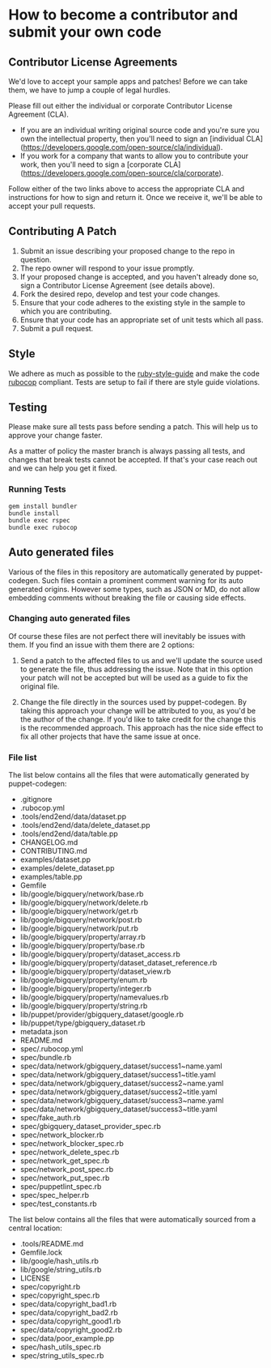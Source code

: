 # How to become a contributor and submit your own code

## Contributor License Agreements

We'd love to accept your sample apps and patches! Before we can take them, we
have to jump a couple of legal hurdles.

Please fill out either the individual or corporate Contributor License
Agreement (CLA).

  * If you are an individual writing original source code and you're sure you
    own the intellectual property, then you'll need to sign an [individual CLA]
    (https://developers.google.com/open-source/cla/individual).
  * If you work for a company that wants to allow you to contribute your work,
    then you'll need to sign a [corporate CLA]
    (https://developers.google.com/open-source/cla/corporate).

Follow either of the two links above to access the appropriate CLA and
instructions for how to sign and return it. Once we receive it, we'll
be able to accept your pull requests.

## Contributing A Patch

1. Submit an issue describing your proposed change to the repo in question.
1. The repo owner will respond to your issue promptly.
1. If your proposed change is accepted, and you haven't already done so, sign a
   Contributor License Agreement (see details above).
1. Fork the desired repo, develop and test your code changes.
1. Ensure that your code adheres to the existing style in the sample to which
   you are contributing.
1. Ensure that your code has an appropriate set of unit tests which all pass.
1. Submit a pull request.

## Style

We adhere as much as possible to the [ruby-style-guide][] and make the code
[rubocop][] compliant. Tests are setup to fail if there are style guide
violations.

## Testing

Please make sure all tests pass before sending a patch. This will help us to
approve your change faster.

As a matter of policy the master branch is always passing all tests, and changes
that break tests cannot be accepted. If that's your case reach out and we can
help you get it fixed.

### Running Tests

```
gem install bundler
bundle install
bundle exec rspec
bundle exec rubocop
```

## Auto generated files

Various of the files in this repository are automatically generated by
puppet-codegen. Such files contain a prominent comment warning for its
auto generated origins. However some types, such as JSON or MD, do not allow
embedding comments without breaking the file or causing side effects.

### Changing auto generated files

Of course these files are not perfect there will inevitably be issues with them.
If you find an issue with them there are 2 options:

1. Send a patch to the affected files to us and we'll update the source used to
   generate the file, thus addressing the issue. Note that in this option your
   patch will not be accepted but will be used as a guide to fix the original
   file.

2. Change the file directly in the sources used by puppet-codegen. By taking
   this approach your change will be attributed to you, as you'd be the author
   of the change. If you'd like to take credit for the change this is the
   recommended approach. This approach has the nice side effect to fix all other
   projects that have the same issue at once.

### File list

The list below contains all the files that were automatically generated by
puppet-codegen:

  * .gitignore
  * .rubocop.yml
  * .tools/end2end/data/dataset.pp
  * .tools/end2end/data/delete_dataset.pp
  * .tools/end2end/data/table.pp
  * CHANGELOG.md
  * CONTRIBUTING.md
  * examples/dataset.pp
  * examples/delete_dataset.pp
  * examples/table.pp
  * Gemfile
  * lib/google/bigquery/network/base.rb
  * lib/google/bigquery/network/delete.rb
  * lib/google/bigquery/network/get.rb
  * lib/google/bigquery/network/post.rb
  * lib/google/bigquery/network/put.rb
  * lib/google/bigquery/property/array.rb
  * lib/google/bigquery/property/base.rb
  * lib/google/bigquery/property/dataset_access.rb
  * lib/google/bigquery/property/dataset_dataset_reference.rb
  * lib/google/bigquery/property/dataset_view.rb
  * lib/google/bigquery/property/enum.rb
  * lib/google/bigquery/property/integer.rb
  * lib/google/bigquery/property/namevalues.rb
  * lib/google/bigquery/property/string.rb
  * lib/puppet/provider/gbigquery_dataset/google.rb
  * lib/puppet/type/gbigquery_dataset.rb
  * metadata.json
  * README.md
  * spec/.rubocop.yml
  * spec/bundle.rb
  * spec/data/network/gbigquery_dataset/success1~name.yaml
  * spec/data/network/gbigquery_dataset/success1~title.yaml
  * spec/data/network/gbigquery_dataset/success2~name.yaml
  * spec/data/network/gbigquery_dataset/success2~title.yaml
  * spec/data/network/gbigquery_dataset/success3~name.yaml
  * spec/data/network/gbigquery_dataset/success3~title.yaml
  * spec/fake_auth.rb
  * spec/gbigquery_dataset_provider_spec.rb
  * spec/network_blocker.rb
  * spec/network_blocker_spec.rb
  * spec/network_delete_spec.rb
  * spec/network_get_spec.rb
  * spec/network_post_spec.rb
  * spec/network_put_spec.rb
  * spec/puppetlint_spec.rb
  * spec/spec_helper.rb
  * spec/test_constants.rb

The list below contains all the files that were automatically sourced from a
central location:

  * .tools/README.md
  * Gemfile.lock
  * lib/google/hash_utils.rb
  * lib/google/string_utils.rb
  * LICENSE
  * spec/copyright.rb
  * spec/copyright_spec.rb
  * spec/data/copyright_bad1.rb
  * spec/data/copyright_bad2.rb
  * spec/data/copyright_good1.rb
  * spec/data/copyright_good2.rb
  * spec/data/poor_example.pp
  * spec/hash_utils_spec.rb
  * spec/string_utils_spec.rb

[ruby-style-guide]: https://github.com/bbatsov/ruby-style-guide
[rubocop]: https://rubocop.readthedocs.io/en/latest/
